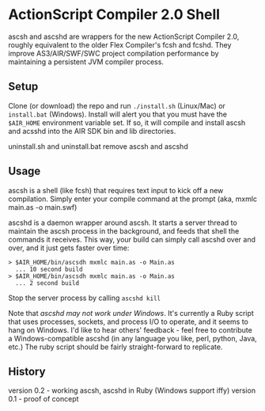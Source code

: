 ActionScript Compiler 2.0 Shell
===============================

ascsh and ascshd are wrappers for the new ActionScript Compiler 2.0,
roughly equivalent to the older Flex Compiler's fcsh and fcshd.  They
improve AS3/AIR/SWF/SWC project compilation performance by maintaining
a persistent JVM compiler process.

Setup
-----

Clone (or download) the repo and run `./install.sh` (Linux/Mac) or `install.bat` (Windows).  Install will alert you that you must have the `$AIR_HOME` environment variable set.  If so, it will compile and install ascsh and acsshd into the AIR SDK bin and lib directories.

uninstall.sh and uninstall.bat remove ascsh and ascshd

Usage
-----

ascsh is a shell (like fcsh) that requires text input to kick off a new
compilation.  Simply enter your compile command at the prompt (aka, mxmlc
main.as -o main.swf)

ascshd is a daemon wrapper around ascsh.  It starts a server thread to
maintain the ascsh process in the background, and feeds that shell the
commands it receives.  This way, your build can simply call ascshd over
and over, and it just gets faster over time:

````
> $AIR_HOME/bin/ascsdh mxmlc main.as -o Main.as
  ... 10 second build
> $AIR_HOME/bin/ascsdh mxmlc main.as -o Main.as
  ... 2 second build
````

Stop the server process by calling `ascshd kill`

Note that *ascshd may not work under Windows*.  It's currently a Ruby script
that uses processes, sockets, and process I/O to operate, and it seems to
hang on Windows.  I'd like to hear others' feedback - feel free to contribute a
Windows-compatible ascshd (in any language you like, perl, python, Java, etc.)
The ruby script should be fairly straight-forward to replicate.

History
-------

version 0.2 - working ascsh, ascshd in Ruby (Windows support iffy)
version 0.1 - proof of concept
